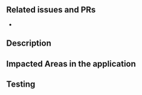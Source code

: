 ## Related issues and PRs
<!-- Fixes #xyz, Contributes to #xyz, Related to #xyz-->
 - 

## Description
<!-- Goal of the pull request -->

## Impacted Areas in the application
<!-- Components of the application that this PR will change -->


## Testing
<!-- Steps to test the changes proposed by this PR -->
